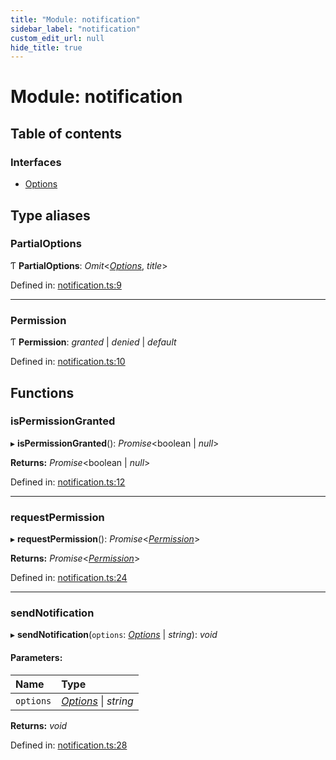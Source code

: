 ```yaml
---
title: "Module: notification"
sidebar_label: "notification"
custom_edit_url: null
hide_title: true
---
```


# Module: notification

## Table of contents

### Interfaces

- [Options](../interfaces/notification.options.md)

## Type aliases

### PartialOptions

Ƭ **PartialOptions**: *Omit*<[*Options*](../interfaces/notification.options.md), *title*\>

Defined in: [notification.ts:9](https://github.com/tauri-apps/tauri/blob/b9cbaad4/api/src/notification.ts#L9)

___

### Permission

Ƭ **Permission**: *granted* \| *denied* \| *default*

Defined in: [notification.ts:10](https://github.com/tauri-apps/tauri/blob/b9cbaad4/api/src/notification.ts#L10)

## Functions

### isPermissionGranted

▸ **isPermissionGranted**(): *Promise*<boolean \| *null*\>

**Returns:** *Promise*<boolean \| *null*\>

Defined in: [notification.ts:12](https://github.com/tauri-apps/tauri/blob/b9cbaad4/api/src/notification.ts#L12)

___

### requestPermission

▸ **requestPermission**(): *Promise*<[*Permission*](notification.md#permission)\>

**Returns:** *Promise*<[*Permission*](notification.md#permission)\>

Defined in: [notification.ts:24](https://github.com/tauri-apps/tauri/blob/b9cbaad4/api/src/notification.ts#L24)

___

### sendNotification

▸ **sendNotification**(`options`: [*Options*](../interfaces/notification.options.md) \| *string*): *void*

#### Parameters:

Name | Type |
:------ | :------ |
`options` | [*Options*](../interfaces/notification.options.md) \| *string* |

**Returns:** *void*

Defined in: [notification.ts:28](https://github.com/tauri-apps/tauri/blob/b9cbaad4/api/src/notification.ts#L28)
